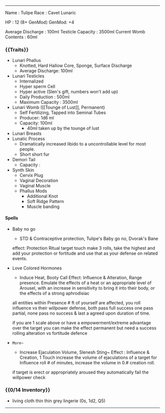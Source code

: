 
---
Name : Tulipe 
Race : Cavet Lunaric 

HP : 12 (8+ GenMod)
GenMod: +4

Average Discharge : 100ml
Testicle Capacity : 3500ml
Current Womb Contents : 60ml
### {{Traits}}

- Lunari Phallus 
	- Knotted, Hard Hallow Core, Sponge, Surface Discharge
	- Average Discharge: 100ml
- Lunari Testicles 
	- Internalized 
	- Hyper sperm Cell
	- Hyper active (Slen's gift, numbers won't add up) 
	- Daily Production : 500ml
	- Maximum Capacity : 3500ml
- Lunari Womb ([[Tounge of Lust]], Permanent)
	- Self Fertilizing, Tapped into Seminal Tubes
	- Producer: 1d6 ml
	- Capacity: 100ml
		- 40ml taken up by the tounge of lust
- Lunari Breasts 
- Lunatic Process 
	- Dramatically increased libido to a uncontrollable level for most people.
	- Short short fur
- Demori Tail
	- Capacity : 
- Synth Skin 
	- Cervix Plug
	- Vaginal Decoration 
	- Vaginal Muscle 
	- Phallus Mods
		- Additional Knot
		- Soft Ridge Pattern
		- Muscle banding

#### Spells
- Baby no go
	- STD & Contraceptive protection, Tulipe's Baby go no, Dvorak's Bane
	
	effect: Protection Ritual target touch 
	make 3 rolls, take the highest and add your protection or fortitude and use that as your defense on related events.

- Love Colored Hormones
	- Induce Heat, Booty Call
	Effect: Influence & Alteration, Range presence.
	Emulate the effects of a heat or an appropriate level of Arousel, with an increase in sensitivity to bring it into their body, or the effects of a strong aphrodisiac 
	
	all entities within Presence # ft of yourself are affected, you roll influence vs their willpower defense, both pass full success one pass partial, none pass no success & last a agreed upon duration of time.
	
	if you are 1 scale above or have a empowerment/extreme advantage over the target you can make the effect permanent but need a success rolling alteration vs fortitude defence

- `More~`
	- Increase Ejaculation Volume, Slenesh Sting~
	Effect : Influence & Creation, 1 Touch
	increase the volume of ejaculations of a target for Influence roll # of minutes, increase the volume in 0.# creation roll.
	
	if target is erect or appropriately aroused they automatically fail the willpower check
### {{0/14 Inventory}}

- living cloth thin thin grey lingerie (0s, 1d2, Q5)

---
